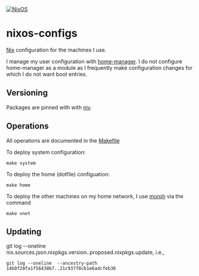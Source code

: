 [![NixOS](https://img.shields.io/badge/NixOS-unstable-blue.svg?style=flat-square&logo=NixOS&logoColor=white)](https://nixos.org)

# nixos-configs

[Nix](https://nixos.org) configuration for the machines I use.

I manage my user configuration with [home-manager](https://github.com/nix-community/home-manager). I do not configure
home-manager as a module as I frequently make configuration changes for which I do not want boot entries.

## Versioning

Packages are pinned with with [niv](https://github.com/nmattia/niv).

## Operations


All operations are documented in the [Makefile](./Makefile)

To deploy system configuration:

```
make system
```

To deploy the home (dotfile) configuation:

```
make home
```

To deploy the other machines on my home network, I use [morph](https://github.com/DBCDK/morph) via the command

```
make vnet
```

## Updating

git log --oneline nix.sources.json.nixpkgs.version..proposed.nixpkgs.update, i.e.,

```
git log --oneline  --ancestry-path 14b0f20fa1f56438b7..21c937f8cb1e6adcfeb36
```
